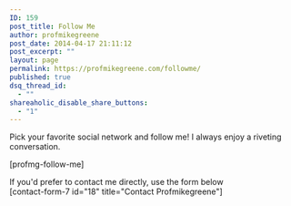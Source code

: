 ```yaml
---
ID: 159
post_title: Follow Me
author: profmikegreene
post_date: 2014-04-17 21:11:12
post_excerpt: ""
layout: page
permalink: https://profmikegreene.com/followme/
published: true
dsq_thread_id:
  - ""
shareaholic_disable_share_buttons:
  - "1"
---
```

<p>Pick your favorite social network and follow me! I always enjoy a riveting conversation.</p>
<p>[profmg-follow-me]</p><p></p>
<p>If you'd prefer to contact me directly, use the form below<br />
[contact-form-7 id="18" title="Contact Profmikegreene"]</p>